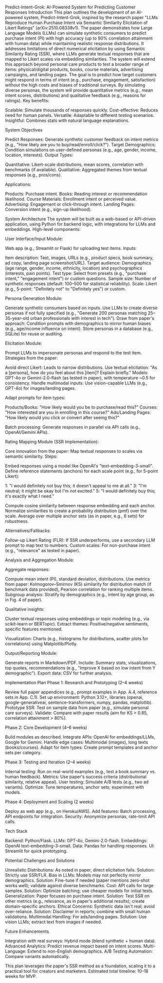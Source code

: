 Predict-Intent-Grok: AI-Powered System for Predicting Customer Responses
Introduction
This plan outlines the development of an AI-powered system, Predict-Intent-Grok, inspired by the research paper "LLMs Reproduce Human Purchase Intent via Semantic Similarity Elicitation of Likert Ratings" (arXiv:2510.08338v1). The paper demonstrates how Large Language Models (LLMs) can simulate synthetic consumers to predict purchase intent (PI) with high accuracy (up to 90% correlation attainment with human data) while maintaining realistic response distributions. It addresses limitations of direct numerical elicitation by using Semantic Similarity Rating (SSR), where LLMs generate textual responses that are mapped to Likert scales via embedding similarities.
The system will extend this approach beyond personal care products to test a broader range of items: physical/digital products, books, course materials, advertising campaigns, and landing pages. The goal is to predict how target customers might respond in terms of intent (e.g., purchase, engagement, satisfaction) without the high costs and biases of traditional surveys. By simulating diverse personas, the system will provide quantitative metrics (e.g., mean intent scores, distributions) and qualitative feedback (e.g., reasons for ratings).
Key benefits:

Scalable: Simulate thousands of responses quickly.
Cost-effective: Reduces need for human panels.
Versatile: Adaptable to different testing scenarios.
Insightful: Combines stats with natural language explanations.

System Objectives

Predict Responses: Generate synthetic customer feedback on intent metrics (e.g., "How likely are you to buy/read/enroll/click?").
Target Demographics: Condition simulations on user-defined personas (e.g., age, gender, income, location, interests).
Output Types:

Quantitative: Likert-scale distributions, mean scores, correlation with benchmarks (if available).
Qualitative: Aggregated themes from textual responses (e.g., pros/cons).


Applications:

Products: Purchase intent.
Books: Reading interest or recommendation likelihood.
Course Materials: Enrollment intent or perceived value.
Advertising: Engagement or click-through intent.
Landing Pages: Conversion intent (e.g., sign-up likelihood).



System Architecture
The system will be built as a web-based or API-driven application, using Python for backend logic, with integrations for LLMs and embeddings. High-level components:

User Interface/Input Module:

Web app (e.g., Streamlit or Flask) for uploading test items.
Inputs:

Item description: Text, images, URLs (e.g., product specs, book summary, ad copy, landing page screenshot/URL).
Target audience: Demographics (age range, gender, income, ethnicity, location) and psychographics (interests, pain points).
Test type: Select from presets (e.g., "purchase intent," "engagement intent") or custom questions.
Sample size: Number of synthetic responses (default: 100–500 for statistical reliability).
Scale: Likert (e.g., 5-point: "Definitely not" to "Definitely yes") or custom.




Persona Generation Module:

Generate synthetic consumers based on inputs.
Use LLMs to create diverse personas if not fully specified (e.g., "Generate 200 personas matching 25–35-year-old urban professionals with interest in tech").
Draw from paper's approach: Condition prompts with demographics to mirror human biases (e.g., age/income influence on intent).
Store personas in a database (e.g., SQLite) for reuse or auditing.


Elicitation Module:

Prompt LLMs to impersonate personas and respond to the test item.
Strategies from the paper:

Avoid direct Likert: Leads to narrow distributions.
Use textual elicitation: "As a [persona], how do you feel about this [item]? Explain briefly."
Models: GPT-4o or Gemini-2.0-flash (as tested in paper), with temperature ~0.5 for consistency.
Handle multimodal inputs: Use vision-capable LLMs (e.g., GPT-4o) for images/landing pages.


Adapt prompts for item types:

Products/Books: "How likely would you be to purchase/read this?"
Courses: "How interested are you in enrolling in this course?"
Ads/Landing Pages: "How likely would you click or convert after seeing this?"


Batch processing: Generate responses in parallel via API calls (e.g., OpenAI/Gemini APIs).


Rating Mapping Module (SSR Implementation):

Core innovation from the paper: Map textual responses to scales via semantic similarity.
Steps:

Embed responses using a model like OpenAI's "text-embedding-3-small".
Define reference statements (anchors) for each scale point (e.g., for 5-point Likert):

1: "I would definitely not buy this; it doesn't appeal to me at all."
3: "I'm neutral; it might be okay but I'm not excited."
5: "I would definitely buy this; it's exactly what I need."


Compute cosine similarity between response embedding and each anchor.
Normalize similarities to create a probability distribution (pmf) over the scale.
Average over multiple anchor sets (as in paper, e.g., 6 sets) for robustness.


Alternatives/Fallbacks:

Follow-up Likert Rating (FLR): If SSR underperforms, use a secondary LLM prompt to map text to numbers.
Custom scales: For non-purchase intent (e.g., "relevance" as tested in paper).




Analysis and Aggregation Module:

Aggregate responses:

Compute mean intent (PI), standard deviation, distributions.
Use metrics from paper: Kolmogorov–Smirnov (KS) similarity for distribution match (if benchmark data provided), Pearson correlation for ranking multiple items.
Subgroup analysis: Stratify by demographics (e.g., intent by age group, as in Fig. 4 of paper).


Qualitative insights:

Cluster textual responses using embeddings or topic modeling (e.g., via scikit-learn or BERTopic).
Extract themes: Positive/negative sentiments, specific features mentioned.


Visualization: Charts (e.g., histograms for distributions, scatter plots for correlations) using Matplotlib/Plotly.


Output/Reporting Module:

Generate reports in Markdown/PDF.
Include: Summary stats, visualizations, top quotes, recommendations (e.g., "Improve X based on low intent from Y demographic").
Export data: CSV for further analysis.



Implementation Plan
Phase 1: Research and Prototyping (2–4 weeks)

Review full paper appendices (e.g., prompt examples in App. A.4, reference sets in App. C.1).
Set up environment: Python 3.12+, libraries (openai, google-generativeai, sentence-transformers, numpy, pandas, matplotlib).
Prototype SSR: Test on sample data from paper (e.g., simulate personal care surveys).
Validate: Compare with paper results (aim for KS > 0.85, correlation attainment > 80%).

Phase 2: Core Development (4–6 weeks)

Build modules as described.
Integrate APIs: OpenAI for embeddings/LLMs, Google for Gemini.
Handle edge cases: Multimodal (images), long texts (books/courses).
Adapt for item types: Create prompt templates and anchor sets per category.

Phase 3: Testing and Iteration (2–4 weeks)

Internal testing: Run on real-world examples (e.g., test a book summary vs. human feedback).
Metrics: Use paper's success criteria (distributional similarity, relative appeal).
User testing: Simulate A/B tests (e.g., two ad variants).
Optimize: Tune temperatures, anchor sets; experiment with models.

Phase 4: Deployment and Scaling (2 weeks)

Deploy as web app (e.g., on Heroku/AWS).
Add features: Batch processing, API endpoints for integration.
Security: Anonymize personas, rate-limit API calls.

Tech Stack

Backend: Python/Flask.
LLMs: GPT-4o, Gemini-2.0-flash.
Embeddings: OpenAI text-embedding-3-small.
Data: Pandas for handling responses.
UI: Streamlit for quick prototyping.

Potential Challenges and Solutions

Unrealistic Distributions: As noted in paper, direct elicitation fails. Solution: Strictly use SSR/FLR.
Bias in LLMs: Models may not perfectly mirror demographics. Solution: Fine-tune if needed (paper mentions zero-shot works well); validate against diverse benchmarks.
Cost: API calls for large samples. Solution: Optimize batching; use cheaper models for initial tests.
Generalization: Paper focuses on purchase intent. Solution: Test SSR on other metrics (e.g., relevance, as in paper's additional results); create domain-specific anchors.
Ethical Concerns: Synthetic data isn't real; avoid over-reliance. Solution: Disclaimer in reports; combine with small human validations.
Multimodal Handling: For ads/landing pages. Solution: Use vision LLMs; extract text from images if needed.

Future Enhancements

Integration with real surveys: Hybrid mode (blend synthetic + human data).
Advanced Analytics: Predict revenue impact based on intent scores.
Multi-Language: Extend to non-English demographics.
A/B Testing Automation: Compare variants automatically.

This plan leverages the paper's SSR method as a foundation, scaling it to a practical tool for creators and marketers. Estimated total timeline: 10–18 weeks for MVP.